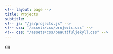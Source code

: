 ```yaml
---
<!-- layout: page -->
title: Projects
subtitle: 
<!-- js: "/js/projects.js" -->
<!-- css: "/assets/css/projects.css" -->
<!-- css: "/assets/css/beautifuljekyll.css" -->
---
```


<style>
	table {
	  /*border-collapse: collapse;
	  width: 100%;
	  height:200px;*/
	  /*background-color: #111111; */
	  position: relative;
	  /*color:white;*/
	}

	th, tr, td {
	  /*padding: 0px;*/
	  text-align: center;
	  /*border-bottom: 1px solid #ddd;*/
	  /*max-width: 55px;*/
	  /*height:100%;*/
	  background-color: #111111; 
	  
	}

	img {
	  width: 300px;
	  height:180px;  
	  vertical-align:middle; 
	}

	.center{
		margin: auto;
		/*padding: 40px;*/
		display: flex;
  		justify-content: center;
	}
</style>

<script src="https://ajax.googleapis.com/ajax/libs/jquery/2.1.1/jquery.min.js"></script>

<div id="container">
  <div id="output">gg</div>
  <div id="output2"></div>
</div>

<script>
   
  function tableCreate(table_id,rows,cols){
    var body = document.body;
    tbl = document.createElement(table_id);

    var total_rows = Math.round(rows/2);
  
    for(var i = 0; i < total_rows; i++){
        var tr = tbl.insertRow();           
        for(var j = 0; j < cols; j++){            
            if(i == total_rows){   
            var td = tr.insertCell();               
                break;                
                
            } else {            
                var td = tr.insertCell();
                if(i == total_rows ){
                    td.setAttribute('rowSpan', '2');  
                    
                }
            }            
        }       
        
    }
    return tbl;
}
  
</script>


<script>

  function tableFillData(){
    var url = "https://danieltobon43.pythonanywhere.com/projects";     

    $.ajax({
      method: "GET",
      cache: false,
      url: url,
      dataType: "json",
      success: function(data) {

        var key=0
        var rows = 0;
        for(key in data.projects) {
          if(data.projects.hasOwnProperty(key)) {
            rows++;
          }
        }
        
        console.log(rows);     
        data = JSON.stringify([data.projects]);    
        data = JSON.parse(data);
        
        table = tableCreate("table",rows,2);
        
        var row = 0;
        var col = 0;   


        data.forEach(obj => {
          Object.entries(obj).forEach(([key, value]) => {

          	

          		if(value.name=='danieltobon43.github.io' || value.name == 'danielTobon43'){
          			return;
          		}
                      
	            if (col == 0){
	            
	              var div1 = document.createElement("div");  
	              var div2 = document.createElement("div"); 
	              var div3 = document.createElement("div"); 

	              // div1.classList.add('center');
	              div2.classList.add('center');
	              div3.classList.add('center');

	              var td = table.rows[row].cells[0];
	              var img = document.createElement("img");             
	              img.src = value.images;              
	              img.onclick = function() {
	                window.location.href = value.url;
	              }
	              var a = document.createElement('a');
	              var linkText = document.createTextNode(value.name);
	              a.appendChild(linkText);
	              a.title = value.name;
	              a.href = value.url;
	              div1.appendChild(img);
	              div2.appendChild(a);              
	              div3.appendChild(document.createTextNode(value.description));
	              td.appendChild(div1)
	              td.appendChild(div2)
	              td.appendChild(div3)
	              col++;  
	            
	            }else{
	              var div1 = document.createElement("div");  
	              var div2 = document.createElement("div"); 
	              var div3 = document.createElement("div");    

	              div2.classList.add('center');
	              div3.classList.add('center');

	              var td = table.rows[row].cells[1];
	              var img = document.createElement("img");
	              img.src = value.images;
	              var a = document.createElement('a');
	              var linkText = document.createTextNode(value.name);
	              a.appendChild(linkText);
	              a.title = value.name;
	              a.href = value.url;
	              
	              div1.appendChild(img);
	              div2.appendChild(a);
	              div3.appendChild(document.createTextNode(value.description));
	              td.appendChild(div1)
	              td.appendChild(div2)
	              td.appendChild(div3)
	              
	             
	              col=0;
	              row++;        
	            
	            }       

          	

          	
          }); 
        }); 

      
        // document.body.appendChild(table);     
        document.getElementById('output').appendChild(table)
        // document.getElementById('output').innerHTML = table;
      },
      error: function(error) {
        //What do you want to do with the error?
        document.getElementById('output2').innerHTML = "error nene";
      },
    }); 

  }
  

 tableFillData(); 
</script>

<script>
  function urlRepo(text,url) {
  var str = text;
  var result = str.link(url);
  return result;
}
</script>




